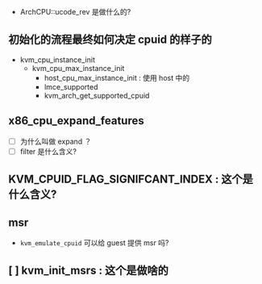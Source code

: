 - ArchCPU::ucode_rev 是做什么的?

## 初始化的流程最终如何决定 cpuid 的样子的
- kvm_cpu_instance_init
  - kvm_cpu_max_instance_init
    - host_cpu_max_instance_init : 使用 host 中的
    - lmce_supported
    - kvm_arch_get_supported_cpuid

## x86_cpu_expand_features

- [ ] 为什么叫做 expand ？
- [ ] filter 是什么含义?

## KVM_CPUID_FLAG_SIGNIFCANT_INDEX : 这个是什么含义?

## msr
- `kvm_emulate_cpuid` 可以给 guest 提供 msr 吗?

## [ ] kvm_init_msrs : 这个是做啥的
